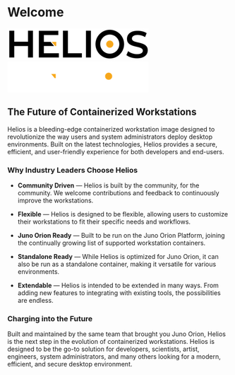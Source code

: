 # Welcome

<span class="theme-aware-image">
  <img src="/assets/logos/helios/helios-light.png" class="light-only" alt="Helios Logo">
  <img src="/assets/logos/helios/helios-dark.png" class="dark-only" alt="Helios Logo">
</span>

## **The Future of Containerized Workstations**

Helios is a bleeding-edge containerized workstation image designed to revolutionize the way users and system administrators
deploy desktop environments. Built on the latest technologies, Helios provides a secure, efficient, and user-friendly 
experience for both developers and end-users.

### **Why Industry Leaders Choose Helios**

- **Community Driven** — Helios is built by the community, for the community. We welcome contributions and feedback to continuously improve the workstations.

- **Flexible** — Helios is designed to be flexible, allowing users to customize their workstations to fit their specific needs and workflows.

- **Juno Orion Ready** — Built to be run on the Juno Orion Platform, joining the continually growing list of supported workstation containers.

- **Standalone Ready** — While Helios is optimized for Juno Orion, it can also be run as a standalone container, making it versatile for various environments.

- **Extendable** — Helios is intended to be extended in many ways. From adding new features to integrating with existing tools, the possibilities are endless.

### **Charging into the Future**

Built and maintained by the same team that brought you Juno Orion, Helios is the next step in the evolution of containerized workstations. Helios is designed 
to be the go-to solution for developers, scientists, artist, engineers, system administrators, and many others looking for a modern, efficient, and secure desktop 
environment.


